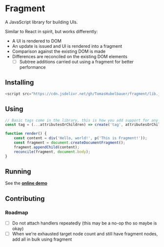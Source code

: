 # Fragment

A JavaScript library for building UIs.

Similar to React in spirit, but works differently:

- A UI is rendered to DOM
- An update is issued and UI is rendered into a fragment
- Comparison against the existing DOM is made
- Differences are reconciled on the existing DOM elements
  - [ ] Subtree additions carried out using a fragment for better performance

## Installing

```js
<script src="https://cdn.jsdelivr.net/gh/TomasHubelbauer/fragment/lib.js"></script>
```

## Using

```js
// Basic tags come in the library, this is how you add support for any tag
const tag = (...attributesOrChildren) => create('tag', attributesOrChildren);

function render() {
    const content = div('Hello, world!', p('This is Fragment!'));
    const fragment = document.createDocumentFragment();
    fragment.appendChild(content);
    reconcile(fragment, document.body);
}
```

## Running

See the [**online demo**](https://tomashubelbauer.github.io/fragment/)

## Contributing

### Roadmap

- [ ] Do not attach handlers repeatedly (this may be a no-op tho so maybe is okay)
- [ ] When we're exhausted target node count and still have fragment nodes, add all in bulk using fragment
